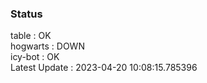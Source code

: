 ### Status


table : OK  
hogwarts : DOWN  
icy-bot : OK  
Latest Update : 2023-04-20 10:08:15.785396

